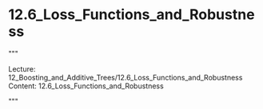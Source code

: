# 12.6_Loss_Functions_and_Robustness

"""

Lecture: 12_Boosting_and_Additive_Trees/12.6_Loss_Functions_and_Robustness
Content: 12.6_Loss_Functions_and_Robustness

"""

